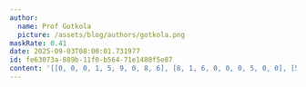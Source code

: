 ```yaml
---
author:
  name: Prof Gotkola
  picture: /assets/blog/authors/gotkola.png
maskRate: 0.41
date: 2025-09-03T08:00:01.731977
id: fe63073a-889b-11f0-b564-71e1480f5e87
content: '[[0, 0, 0, 1, 5, 9, 0, 8, 6], [8, 1, 6, 0, 0, 0, 5, 0, 0], [5, 4, 0, 7, 6, 0, 1, 3, 0], [0, 6, 0, 0, 3, 4, 8, 2, 0], [0, 0, 0, 6, 2, 0, 0, 0, 1], [2, 9, 0, 8, 1, 7, 0, 0, 0], [9, 7, 2, 0, 8, 1, 0, 6, 0], [4, 3, 8, 2, 9, 6, 7, 0, 5], [6, 5, 1, 0, 7, 3, 0, 9, 0]]'
---
```

